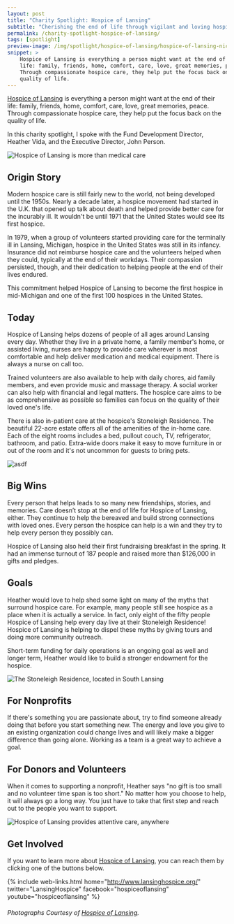 ```yaml
---
layout: post
title: "Charity Spotlight: Hospice of Lansing"
subtitle: "Cherishing the end of life through vigilant and loving hospice care."
permalink: /charity-spotlight-hospice-of-lansing/
tags: [spotlight]
preview-image: /img/spotlight/hospice-of-lansing/hospice-of-lansing-nicole.jpg
snippet: >
    Hospice of Lansing is everything a person might want at the end of their
    life: family, friends, home, comfort, care, love, great memories, peace.
    Through compassionate hospice care, they help put the focus back on the
    quality of life.
---
```


[Hospice of Lansing][1] is everything a person might want at the end of their life: family, friends, home, comfort, care, love, great memories, peace. Through compassionate hospice care, they help put the focus back on the quality of life.

In this charity spotlight, I spoke with the Fund Development Director, Heather Vida, and the Executive Director, John Person.

![][4]

## Origin Story

Modern hospice care is still fairly new to the world, not being developed until the 1950s. Nearly a decade later, a hospice movement had started in the U.K. that opened up talk about death and helped provide better care for the incurably ill. It wouldn't be until 1971 that the United States would see its first hospice.

In 1979, when a group of volunteers started providing care for the terminally ill in Lansing, Michigan, hospice in the United States was still in its infancy. Insurance did not reimburse hospice care and the volunteers helped when they could, typically at the end of their workdays. Their compassion persisted, though, and their dedication to helping people at the end of their lives endured.

This commitment helped Hospice of Lansing to become the first hospice in mid-Michigan and one of the first 100 hospices in the United States.

## Today

Hospice of Lansing helps dozens of people of all ages around Lansing every day. Whether they live in a private home, a family member's home, or assisted living, nurses are happy to provide care wherever is most comfortable and help deliver medication and medical equipment. There is always a nurse on call too.

Trained volunteers are also available to help with daily chores, aid family members, and even provide music and massage therapy. A social worker can also help with financial and legal matters. The hospice care aims to be as comprehensive as possible so families can focus on the quality of their loved one's life.

There is also in-patient care at the hospice's Stoneleigh Residence. The beautiful 22-acre estate offers all of the amenities of the in-home care. Each of the eight rooms includes a bed, pullout couch, TV, refrigerator, bathroom, and patio. Extra-wide doors make it easy to move furniture in or out of the room and it's not uncommon for guests to bring pets.

![][5]

## Big Wins

Every person that helps leads to so many new friendships, stories, and memories. Care doesn’t stop at the end of life for Hospice of Lansing, either. They continue to help the bereaved and build strong connections with loved ones. Every person the hospice can help is a win and they try to help every person they possibly can.

Hospice of Lansing also held their first fundraising breakfast in the spring. It had an immense turnout of 187 people and raised more than $126,000 in gifts and pledges.

## Goals

Heather would love to help shed some light on many of the myths that surround hospice care. For example, many people still see hospice as a place when it is actually a service. In fact, only eight of the fifty people Hospice of Lansing help every day live at their Stoneleigh Residence! Hospice of Lansing is helping to dispel these myths by giving tours and doing more community outreach.

Short-term funding for daily operations is an ongoing goal as well and longer term, Heather would like to build a stronger endowment for the hospice.

![][2]

## For Nonprofits

If there's something you are passionate about, try to find someone already doing that before you start something new. The energy and love you give to an existing organization could change lives and will likely make a bigger difference than going alone. Working as a team is a great way to achieve a goal.

## For Donors and Volunteers

When it comes to supporting a nonprofit, Heather says "no gift is too small and no volunteer time span is too short." No matter how you choose to help, it will always go a long way. You just have to take that first step and reach out to the people you want to support.

![][3]

## Get Involved

If you want to learn more about [Hospice of Lansing][1], you can reach them by clicking one of the buttons below.

{% include web-links.html home="http://www.lansinghospice.org/" twitter="LansingHospice" facebook="hospiceoflansing" youtube="hospiceoflansing" %}

###### Photographs Courtesy of [Hospice of Lansing][1].



[1]: http://www.lansinghospice.org/ "Hospice of Lansing Homepage"
[2]: /img/spotlight/hospice-of-lansing/hospice-of-lansing-stoneleigh.jpg "The Stoneleigh Residence, located in South Lansing"
[3]: /img/spotlight/hospice-of-lansing/hospice-of-lansing-tlc.jpg "Hospice of Lansing provides attentive care, anywhere"
[4]: /img/spotlight/hospice-of-lansing/hospice-of-lansing-nicole.jpg "Hospice of Lansing is more than medical care"
[5]: /img/spotlight/hospice-of-lansing/hospice-of-lansing-music.jpg "asdf"
